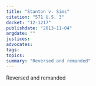 ```yaml
---
title: "Stanton v. Sims"
citation: "571 U.S. 3"
docket: "12-1217"
publishdate: "2013-11-04"
argdate: ""
justices:
advocates:
tags:
topics:
summary: "Reversed and remanded"
---
```

Reversed and remanded

